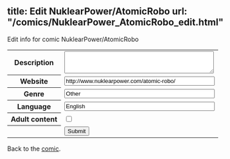 title: Edit NuklearPower/AtomicRobo
url: "/comics/NuklearPower_AtomicRobo_edit.html"
---
Edit info for comic NuklearPower/AtomicRobo

<form name="comic" action="http://gaepostmail.appspot.com/comic/" method="post">
<table class="comicinfo">
<tr>
<th>Description</th><td><textarea name="description" cols="40" rows="3"></textarea></td>
</tr>
<tr>
<th>Website</th><td><input type="text" name="url" value="http://www.nuklearpower.com/atomic-robo/" size="40"/></td>
</tr>
<tr>
<th>Genre</th><td><input type="text" name="genre" value="Other" size="40"/></td>
</tr>
<tr>
<th>Language</th><td><input type="text" name="language" value="English" size="40"/></td>
</tr>
<tr>
<th>Adult content</th><td><input type="checkbox" name="adult" value="adult" /></td>
</tr>
<tr>
<th></th><td>
<input type="hidden" name="comic" value="NuklearPower_AtomicRobo" />
<input type="submit" name="submit" value="Submit" />
</td>
</tr>
</table>
</form>

Back to the [comic](NuklearPower_AtomicRobo.html).
